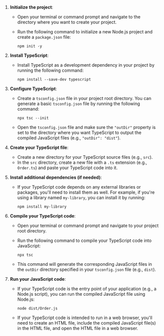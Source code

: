 1. **Initialize the project**:
    - Open your terminal or command prompt and navigate to the directory where you want to create your project.
    - Run the following command to initialize a new Node.js project and create a `package.json` file:

      ```
      npm init -y
      ```

2. **Install TypeScript**:
    - Install TypeScript as a development dependency in your project by running the following command:

      ```
      npm install --save-dev typescript
      ```

3. **Configure TypeScript**:
    - Create a `tsconfig.json` file in your project root directory. You can generate a basic `tsconfig.json` file by running the following command:

      ```
      npx tsc --init
      ```

    - Open the `tsconfig.json` file and make sure the `"outDir"` property is set to the directory where you want TypeScript to output the compiled JavaScript files (e.g., `"outDir": "dist"`).

4. **Create your TypeScript file**:
    - Create a new directory for your TypeScript source files (e.g., `src`).
    - In the `src` directory, create a new file with a `.ts` extension (e.g., `Order.ts`) and paste your TypeScript code into it.

5. **Install additional dependencies (if needed)**:
    - If your TypeScript code depends on any external libraries or packages, you'll need to install them as well. For example, if you're using a library named `my-library`, you can install it by running:

      ```
      npm install my-library
      ```

6. **Compile your TypeScript code**:
    - Open your terminal or command prompt and navigate to your project root directory.
    - Run the following command to compile your TypeScript code into JavaScript:

      ```
      npx tsc
      ```

    - This command will generate the corresponding JavaScript files in the `outDir` directory specified in your `tsconfig.json` file (e.g., `dist`).

7. **Run your JavaScript code**:
    - If your TypeScript code is the entry point of your application (e.g., a Node.js script), you can run the compiled JavaScript file using Node.js:

      ```
      node dist/Order.js
      ```

    - If your TypeScript code is intended to run in a web browser, you'll need to create an HTML file, include the compiled JavaScript file(s) in the HTML file, and open the HTML file in a web browser.



